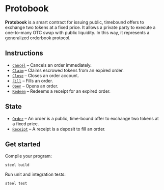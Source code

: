 # Protobook

**Protobook** is a smart contract for issuing public, timebound offers to exchange two tokens at a fixed price. It allows a private party to execute a one-to-many OTC swap with public liquidity. In this way, it represents a generalized orderbook protocol.

## Instructions
- [`Cancel`](program/src/cancel.rs) – Cancels an order immediately.
- [`Claim`](program/src/claim.rs) – Claims escrowed tokens from an expired order.
- [`Close`](program/src/close.rs) – Closes an order account.
- [`Fill`](program/src/fill.rs) – Fills an order.
- [`Open`](program/src/open.rs) – Opens an order.
- [`Redeem`](program/src/redeem.rs) – Redeems a receipt for an expired order.

## State
- [`Order`](api/src/state/order.rs) – An order is a public, time-bound offer to exchange two tokens at a fixed price.
- [`Receipt`](api/src/state/receipt.rs) – A receipt is a deposit to fill an order.

## Get started

Compile your program:
```sh
steel build
```

Run unit and integration tests:
```sh
steel test
```
